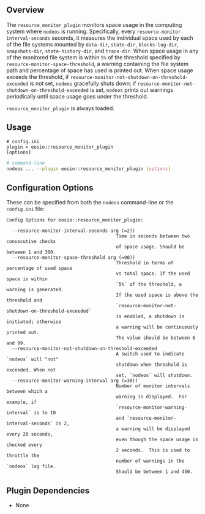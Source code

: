 
## Overview

The `resource_monitor_plugin` monitors space usage in the computing system where `nodeos` is running. Specifically, every `resource-monitor-interval-seconds` seconds,
it measures the individual space used by each of the file systems mounted
by `data-dir`, `state-dir`, `blocks-log-dir`, `snapshots-dir`,
`state-history-dir`, and `trace-dir`.
When space usage in any of the monitored file system is within `5%` of the threshold
specified by `resource-monitor-space-threshold`, a warning containing the file system
path and percentage of space has used is printed out.
When space usage exceeds the threshold,
if `resource-monitor-not-shutdown-on-threshold-exceeded` is not set,
`nodeos` gracefully shuts down; if `resource-monitor-not-shutdown-on-threshold-exceeded` is set, `nodeos` prints out warnings periodically
until space usage goes under the threshold.

`resource_monitor_plugin` is always loaded.
## Usage

```console
# config.ini
plugin = eosio::resource_monitor_plugin
[options]
```
```sh
# command-line
nodeos ... --plugin eosio::resource_monitor_plugin [options]
```

## Configuration Options

These can be specified from both the `nodeos` command-line or the `config.ini` file:

```console
Config Options for eosio::resource_monitor_plugin:

  --resource-monitor-interval-seconds arg (=2))
                                        Time in seconds between two consecutive checks
                                        of space usage. Should be between 1 and 300.
  --resource-monitor-space-threshold arg (=90))
                                        Threshold in terms of percentage of used space
                                        vs total space. If the used space is within
                                        `5%` of the threshold, a warning is generated.
                                        If the used space is above the threshold and
                                        `resource-monitor-not-shutdown-on-threshold-exceeded`
                                        is enabled, a shutdown is initiated; otherwise
                                        a warning will be continuously printed out.
                                        The value should be between 6 and 99.
  --resource-monitor-not-shutdown-on-threshold-exceeded
                                        A switch used to indicate `nodeos` will "not"
                                        shutdown when threshold is exceeded. When not
                                        set, `nodeos` will shutdown.
  --resource-monitor-warning-interval arg (=30))
                                        Number of monitor intervals between which a
                                        warning is displayed.  For example, if
                                        `resource-monitor-warning-interval` is to 10
                                        and `resource-monitor-interval-seconds` is 2,
                                        a warning will be displayed every 20 seconds,
                                        even though the space usage is checked every
                                        2 seconds.  This is used to throttle the
                                        number of warnings in the `nodeos` log file.
                                        Should be between 1 and 450.
```

## Plugin Dependencies

* None
